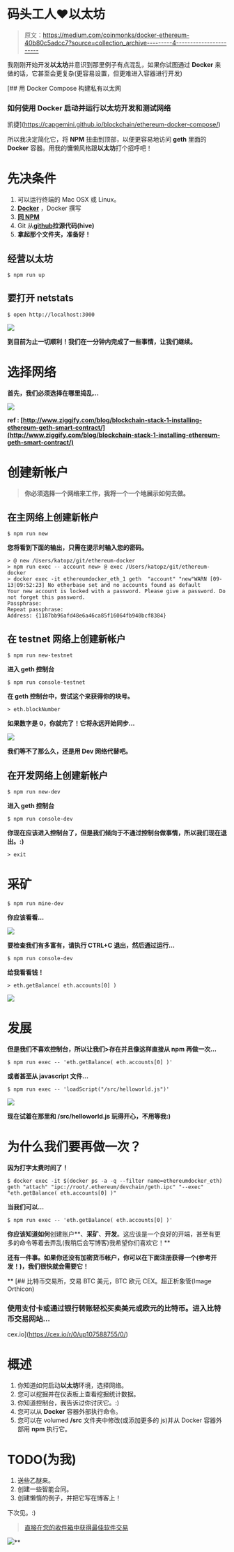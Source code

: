 # 码头工人❤以太坊

> 原文：<https://medium.com/coinmonks/docker-ethereum-40b80c5adcc7?source=collection_archive---------4----------------------->

我刚刚开始开发**以太坊**并意识到那里例子有点混乱，如果你试图通过 **Docker** 来做的话，它甚至会更复杂(更容易设置，但更难进入容器进行开发)

[](https://capgemini.github.io/blockchain/ethereum-docker-compose/) [## 用 Docker Compose 构建私有以太网

### 如何使用 Docker 启动并运行以太坊开发和测试网络

凯捷](https://capgemini.github.io/blockchain/ethereum-docker-compose/) 

所以我决定简化它，将 **NPM** 扭曲到顶部，以便更容易地访问 **geth** 里面的 **Docker** 容器。用我的慵懒风格跟**以太坊**打个招呼吧！

# 先决条件

1.  可以运行终端的 Mac OSX 或 Linux。
2.  [**Docker**](https://docs.docker.com/engine/installation/) ，Docker 撰写
3.  [**同 NPM**](/@katopz/how-to-install-specific-nodejs-version-c6e1cec8aa11)
4.  Git 从[**github**](https://cnhv.co/6ol)**拉源代码(hive)**
5.  **拿起那个文件夹，准备好！**

## **经营以太坊**

```
$ npm run up
```

## **要打开 netstats**

```
$ open http://localhost:3000
```

**![](img/121c45f452774a3322bd595ad4053c59.png)**

**到目前为止一切顺利！我们在一分钟内完成了一些事情，让我们继续。**

# **选择网络**

**首先，我们必须选择在哪里捣乱…**

**![](img/381e585ba6f19c5a24d85d77da65b16e.png)**

**ref : [http://www.ziggify.com/blog/blockchain-stack-1-installing-ethereum-geth-smart-contract/](http://www.ziggify.com/blog/blockchain-stack-1-installing-ethereum-geth-smart-contract/)**

# **创建新帐户**

> **你必须选择一个网络来工作，我将一个一个地展示如何去做。**

## **在主网络上创建新帐户**

```
$ npm run new
```

**您将看到下面的输出，只需在提示时输入您的密码。**

```
> @ new /Users/katopz/git/ethereum-docker
> npm run exec -- account new> @ exec /Users/katopz/git/ethereum-docker
> docker exec -it ethereumdocker_eth_1 geth  "account" "new"WARN [09-13|09:52:23] No etherbase set and no accounts found as default
Your new account is locked with a password. Please give a password. Do not forget this password.
Passphrase:
Repeat passphrase:
Address: {1187bb96afd48e6a46ca85f16064fb940bcf8384}
```

## **在 testnet 网络上创建新帐户**

```
$ npm run new-testnet
```

**进入 **geth** 控制台**

```
$ npm run console-testnet
```

**在 **geth** 控制台中，尝试这个来获得你的块号。**

```
> eth.blockNumber
```

**如果数字是 0，你就完了！它将永远开始同步…**

**![](img/d77ce8c6cd8eb286ad103bc938af81fa.png)**

**我们等不了那么久，还是用 **Dev** 网络代替吧。**

## **在开发网络上创建新帐户**

```
$ npm run new-dev
```

**进入 **geth** 控制台**

```
$ npm run console-dev
```

**你现在应该进入控制台了，但是我们倾向于不通过控制台做事情，所以我们现在退出。:)**

```
> exit
```

# **采矿**

```
$ npm run mine-dev
```

**你应该看看…**

**![](img/b8fdd72c2bdc031f0477e7f81eede27c.png)**

**要检查我们有多富有，请执行 **CTRL+C** 退出，然后通过运行…**

```
$ npm run console-dev
```

**给我看看钱！**

```
> eth.getBalance( eth.accounts[0] )
```

**![](img/ea615fc8436c9352715370741f560189.png)**

# **发展**

**但是我们不喜欢控制台，所以让我们>**存在**并且像这样直接从 **npm** 再做一次…**

```
$ npm run exec -- 'eth.getBalance( eth.accounts[0] )'
```

**或者甚至从 javascript 文件…**

```
$ npm run exec -- 'loadScript("/src/helloworld.js")'
```

**![](img/b3ee0b9c05817aae0ee6eb1f3fe2dab3.png)**

**现在试着在那里和 **/src/helloworld.js** 玩得开心，不用等我:)**

# **为什么我们要再做一次？**

**因为打字太费时间了！**

```
$ docker exec -it $(docker ps -a -q --filter name=ethereumdocker_eth) geth "attach" "ipc://root/.ethereum/devchain/geth.ipc" "--exec" "eth.getBalance( eth.accounts[0] )"
```

**当我们可以…**

```
$ npm run exec -- 'eth.getBalance( eth.accounts[0] )'
```

**你应该知道如何**创建账户**、**采矿**、**开发**。这应该是一个良好的开端，甚至有更多的命令等着去弄乱(我稍后会写博客)我希望你们喜欢它！**

**还有一件事。如果你还没有加密货币帐户，你可以在下面注册获得一个(参考开发！)，我们很快就会需要它！**

**[](https://cex.io/r/0/up107588755/0/) [## 比特币交易所，交易 BTC 美元，BTC 欧元 CEX。超正析象管(Image Orthicon)

### 使用支付卡或通过银行转账轻松买卖美元或欧元的比特币。进入比特币交易网站…

cex.io](https://cex.io/r/0/up107588755/0/) 

# 概述

1.  你知道如何启动**以太坊**环境，选择网络。
2.  您可以挖掘并在仪表板上查看挖掘统计数据。
3.  你知道控制台，我告诉过你讨厌它。:)
4.  您可以从 **Docker** 容器外部执行命令。
5.  您可以在 volumed **/src** 文件夹中修改(或添加更多的 js)并从 Docker 容器外部用 **npm** 执行它。

# TODO(为我)

1.  送些乙醚来。
2.  创建一些智能合同。
3.  创建懒惰的例子，并把它写在博客上！

下次见。:)

> [直接在您的收件箱中获得最佳软件交易](https://coincodecap.com/?utm_source=coinmonks)

[![](img/7c0b3dfdcbfea594cc0ae7d4f9bf6fcb.png)](https://coincodecap.com/?utm_source=coinmonks)**